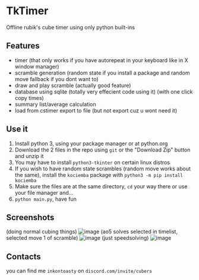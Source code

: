# TkTimer
 Offline rubik's cube timer using only python built-ins

## Features
- timer (that only works if you have autorepeat in your keyboard like in X window manager)
- scramble generation (random state if you install a package and random move fallback if you dont want to)
- draw and play scramble (actually good feature)
- database using sqlite (totally very effecient code using it) (with one click copy times)
- summary list/average calculation
- load from cstimer export to file (but not export cuz u wont need it)

## Use it
1. Install python 3, using your package manager or at python.org
2. Download the 2 files in the repo using `git` or the "Download Zip" button and unzip it
3. You may have to install `python3-tkinter` on certain linux distros
4. If you wish to have random state scrambles (random move works about the same), install the `kociemba` package with `python3 -m pip install kociemba`
5. Make sure the files are at the same directory, `cd` your way there or use your file manager and...
6. `python main.py`, have fun

## Screenshots
(doing normal cubing things)
![image](https://github.com/user-attachments/assets/b71ab856-ece7-4a4b-98a9-3a56a70585ef)
(ao5 solves selected in timelist, selected move 1 of scramble)
![image](https://github.com/user-attachments/assets/de548d0a-9ca1-41e6-9ef6-1c367492c8aa)
(just speedsolving)
![image](https://github.com/user-attachments/assets/ce10a53e-f006-4406-88c5-701b3ce03cc0)


## Contacts
you can find me `inkontoasty` on `discord.com/invite/cubers` 
